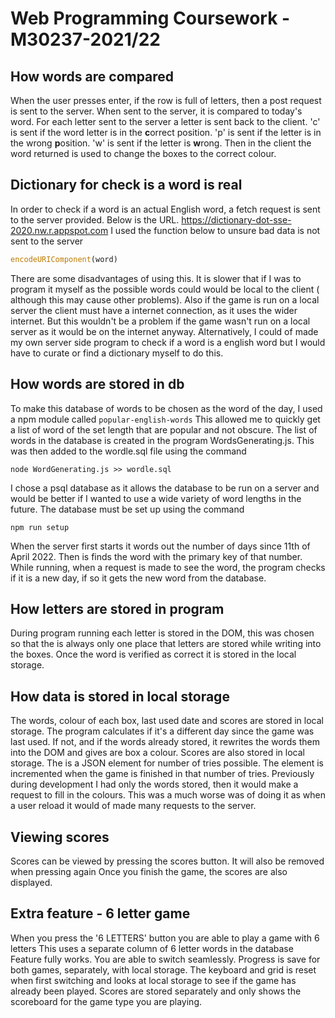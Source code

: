 # Web Programming Coursework - M30237-2021/22
## How words are compared
When the user presses enter, if the row is full of letters, then a post request is sent to the server.
When sent to the server, it is compared to today's word. For each letter sent to the server a letter is sent back to the client. 'c' is sent if the word letter is in the **c**orrect position. 'p' is sent if the letter is in the wrong **p**osition. 'w' is sent if the letter is **w**rong.
Then in the client the word returned is used to change the boxes to the correct colour.

## Dictionary for check is a word is real
In order to check if a word is an actual English word, a fetch request is sent to the server provided.
Below is the URL.
https://dictionary-dot-sse-2020.nw.r.appspot.com
I used the function below to unsure bad data is not sent to the server
```js
encodeURIComponent(word)
```
There are some disadvantages of using this. It is slower that if I was to program it myself as the possible words could would be local to the client ( although this may cause other problems). Also if the game is run on a local server the client must have a internet connection, as it uses the wider internet. But this wouldn't be a problem if the game wasn't run on a local server as it would be on the internet anyway.
Alternatively, I could of made my own server side program to check if a word is a english word but I would have to curate or find a dictionary myself to do this.

## How words are stored in db
To make this database of words to be chosen as the word of the day, I used a npm module called ```popular-english-words``` This allowed me to quickly get a list of word of the set length that are popular and not obscure.
The list of words in the database is created in the program WordsGenerating.js. This was then added to the wordle.sql file using the command 
```shell
node WordGenerating.js >> wordle.sql
```
I chose a psql database as it allows the database to be run on a server and would be better if I wanted to use a wide variety of word lengths in the future.
The database must be set up using the command 
```shell
npm run setup
```
When the server first starts it words out the number of days since 11th of April 2022. Then is finds the word with the primary key of that number.
While running, when a request is made to see the word, the program checks if it is a new day, if so it gets the new word from the database.

## How letters are stored in program
During program running each letter is stored in the DOM, this was chosen so that the is always only one place that letters are stored while writing into the boxes.
Once the word is verified as correct it is stored in the local storage.

## How data is stored in local storage
The words, colour of each box, last used date and scores are stored in local storage.
The program calculates if it's a different day since the game was last used.
If not, and if the words already stored, it rewrites the words them into the DOM and gives are box a colour.
Scores are also stored in local storage. The is a JSON element for number of tries possible. The element is incremented when the game is finished in that number of tries.
Previously during development I had only the words stored, then it would make a request to fill in the colours. This was a much worse was of doing it as when a user reload it would of made many requests to the server.

## Viewing scores
Scores can be viewed by pressing the scores button.
It will also be removed when pressing again
Once you finish the game, the scores are also displayed.

## Extra feature - 6 letter game
When you press the '6 LETTERS' button you are able to play a game with 6 letters
This uses a separate column of 6 letter words in the database
Feature fully works. You are able to switch seamlessly. Progress is save for both games, separately, with local storage. The keyboard and grid is reset when first switching and looks at local storage to see if the game has already been played.
Scores are stored separately and only shows the scoreboard for the game type you are playing.
